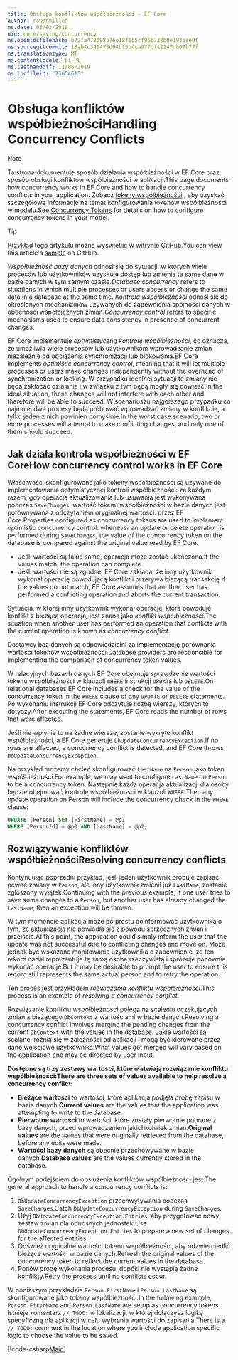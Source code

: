 ```yaml
---
title: Obsługa konfliktów współbieżności — EF Core
author: rowanmiller
ms.date: 03/03/2018
uid: core/saving/concurrency
ms.openlocfilehash: b72fa472698e76e18f155cf96b738b0e193eee0f
ms.sourcegitcommit: 18ab4c349473d94b15b4ca977df12147db07b77f
ms.translationtype: MT
ms.contentlocale: pl-PL
ms.lasthandoff: 11/06/2019
ms.locfileid: "73654615"
---
```

# <a name="handling-concurrency-conflicts"></a><span data-ttu-id="4316b-102">Obsługa konfliktów współbieżności</span><span class="sxs-lookup"><span data-stu-id="4316b-102">Handling Concurrency Conflicts</span></span>

> [!NOTE]
> <span data-ttu-id="4316b-103">Ta strona dokumentuje sposób działania współbieżności w EF Core oraz sposób obsługi konfliktów współbieżności w aplikacji.</span><span class="sxs-lookup"><span data-stu-id="4316b-103">This page documents how concurrency works in EF Core and how to handle concurrency conflicts in your application.</span></span> <span data-ttu-id="4316b-104">Zobacz [tokeny współbieżności](xref:core/modeling/concurrency) , aby uzyskać szczegółowe informacje na temat konfigurowania tokenów współbieżności w modelu.</span><span class="sxs-lookup"><span data-stu-id="4316b-104">See [Concurrency Tokens](xref:core/modeling/concurrency) for details on how to configure concurrency tokens in your model.</span></span>

> [!TIP]
> <span data-ttu-id="4316b-105">[Przykład](https://github.com/aspnet/EntityFramework.Docs/tree/master/samples/core/Saving/Concurrency/) tego artykułu można wyświetlić w witrynie GitHub.</span><span class="sxs-lookup"><span data-stu-id="4316b-105">You can view this article's [sample](https://github.com/aspnet/EntityFramework.Docs/tree/master/samples/core/Saving/Concurrency/) on GitHub.</span></span>

<span data-ttu-id="4316b-106">_Współbieżność bazy danych_ odnosi się do sytuacji, w których wiele procesów lub użytkowników uzyskuje dostęp lub zmienia te same dane w bazie danych w tym samym czasie.</span><span class="sxs-lookup"><span data-stu-id="4316b-106">_Database concurrency_ refers to situations in which multiple processes or users access or change the same data in a database at the same time.</span></span> <span data-ttu-id="4316b-107">_Kontrola współbieżności_ odnosi się do określonych mechanizmów używanych do zapewnienia spójności danych w obecności współbieżnych zmian.</span><span class="sxs-lookup"><span data-stu-id="4316b-107">_Concurrency control_ refers to specific mechanisms used to ensure data consistency in presence of concurrent changes.</span></span>

<span data-ttu-id="4316b-108">EF Core implementuje _optymistyczną kontrolę współbieżności_, co oznacza, że umożliwia wiele procesów lub użytkownikom wprowadzanie zmian niezależnie od obciążenia synchronizacji lub blokowania.</span><span class="sxs-lookup"><span data-stu-id="4316b-108">EF Core implements _optimistic concurrency control_, meaning that it will let multiple processes or users make changes independently without the overhead of synchronization or locking.</span></span> <span data-ttu-id="4316b-109">W przypadku idealnej sytuacji te zmiany nie będą zakłócać działania i w związku z tym będą mogły się powieść.</span><span class="sxs-lookup"><span data-stu-id="4316b-109">In the ideal situation, these changes will not interfere with each other and therefore will be able to succeed.</span></span> <span data-ttu-id="4316b-110">W scenariuszu najgorszego przypadku co najmniej dwa procesy będą próbować wprowadzać zmiany w konflikcie, a tylko jeden z nich powinien pomyślnie.</span><span class="sxs-lookup"><span data-stu-id="4316b-110">In the worst case scenario, two or more processes will attempt to make conflicting changes, and only one of them should succeed.</span></span>

## <a name="how-concurrency-control-works-in-ef-core"></a><span data-ttu-id="4316b-111">Jak działa kontrola współbieżności w EF Core</span><span class="sxs-lookup"><span data-stu-id="4316b-111">How concurrency control works in EF Core</span></span>

<span data-ttu-id="4316b-112">Właściwości skonfigurowane jako tokeny współbieżności są używane do implementowania optymistycznej kontroli współbieżności: za każdym razem, gdy operacja aktualizowania lub usuwania jest wykonywana podczas `SaveChanges`, wartość tokenu współbieżności w bazie danych jest porównywana z odczytaniem oryginalnej wartości. przez EF Core.</span><span class="sxs-lookup"><span data-stu-id="4316b-112">Properties configured as concurrency tokens are used to implement optimistic concurrency control: whenever an update or delete operation is performed during `SaveChanges`, the value of the concurrency token on the database is compared against the original value read by EF Core.</span></span>

- <span data-ttu-id="4316b-113">Jeśli wartości są takie same, operacja może zostać ukończona.</span><span class="sxs-lookup"><span data-stu-id="4316b-113">If the values match, the operation can complete.</span></span>
- <span data-ttu-id="4316b-114">Jeśli wartości nie są zgodne, EF Core zakłada, że inny użytkownik wykonał operację powodującą konflikt i przerywa bieżącą transakcję.</span><span class="sxs-lookup"><span data-stu-id="4316b-114">If the values do not match, EF Core assumes that another user has performed a conflicting operation and aborts the current transaction.</span></span>

<span data-ttu-id="4316b-115">Sytuacja, w której inny użytkownik wykonał operację, która powoduje konflikt z bieżącą operacją, jest znana jako _konflikt współbieżności_.</span><span class="sxs-lookup"><span data-stu-id="4316b-115">The situation when another user has performed an operation that conflicts with the current operation is known as _concurrency conflict_.</span></span>

<span data-ttu-id="4316b-116">Dostawcy baz danych są odpowiedzialni za implementację porównania wartości tokenów współbieżności.</span><span class="sxs-lookup"><span data-stu-id="4316b-116">Database providers are responsible for implementing the comparison of concurrency token values.</span></span>

<span data-ttu-id="4316b-117">W relacyjnych bazach danych EF Core obejmuje sprawdzenie wartości tokenu współbieżności w klauzuli `WHERE` instrukcji `UPDATE` lub `DELETE`.</span><span class="sxs-lookup"><span data-stu-id="4316b-117">On relational databases EF Core includes a check for the value of the concurrency token in the `WHERE` clause of any `UPDATE` or `DELETE` statements.</span></span> <span data-ttu-id="4316b-118">Po wykonaniu instrukcji EF Core odczytuje liczbę wierszy, których to dotyczy.</span><span class="sxs-lookup"><span data-stu-id="4316b-118">After executing the statements, EF Core reads the number of rows that were affected.</span></span>

<span data-ttu-id="4316b-119">Jeśli nie wpłynie to na żadne wiersze, zostanie wykryte konflikt współbieżności, a EF Core generuje `DbUpdateConcurrencyException`.</span><span class="sxs-lookup"><span data-stu-id="4316b-119">If no rows are affected, a concurrency conflict is detected, and EF Core throws `DbUpdateConcurrencyException`.</span></span>

<span data-ttu-id="4316b-120">Na przykład możemy chcieć skonfigurować `LastName` na `Person` jako token współbieżności.</span><span class="sxs-lookup"><span data-stu-id="4316b-120">For example, we may want to configure `LastName` on `Person` to be a concurrency token.</span></span> <span data-ttu-id="4316b-121">Następnie każda operacja aktualizacji dla osoby będzie obejmować kontrolę współbieżności w klauzuli `WHERE`:</span><span class="sxs-lookup"><span data-stu-id="4316b-121">Then any update operation on Person will include the concurrency check in the `WHERE` clause:</span></span>

``` sql
UPDATE [Person] SET [FirstName] = @p1
WHERE [PersonId] = @p0 AND [LastName] = @p2;
```

## <a name="resolving-concurrency-conflicts"></a><span data-ttu-id="4316b-122">Rozwiązywanie konfliktów współbieżności</span><span class="sxs-lookup"><span data-stu-id="4316b-122">Resolving concurrency conflicts</span></span>

<span data-ttu-id="4316b-123">Kontynuując poprzedni przykład, jeśli jeden użytkownik próbuje zapisać pewne zmiany w `Person`, ale inny użytkownik zmienił już `LastName`, zostanie zgłoszony wyjątek.</span><span class="sxs-lookup"><span data-stu-id="4316b-123">Continuing with the previous example, if one user tries to save some changes to a `Person`, but another user has already changed the `LastName`, then an exception will be thrown.</span></span>

<span data-ttu-id="4316b-124">W tym momencie aplikacja może po prostu poinformować użytkownika o tym, że aktualizacja nie powiodła się z powodu sprzecznych zmian i przejścia.</span><span class="sxs-lookup"><span data-stu-id="4316b-124">At this point, the application could simply inform the user that the update was not successful due to conflicting changes and move on.</span></span> <span data-ttu-id="4316b-125">Może jednak być wskazane monitowanie użytkownika o zapewnienie, że ten rekord nadal reprezentuje tę samą osobę rzeczywistą i spróbuje ponownie wykonać operację.</span><span class="sxs-lookup"><span data-stu-id="4316b-125">But it may be desirable to prompt the user to ensure this record still represents the same actual person and to retry the operation.</span></span>

<span data-ttu-id="4316b-126">Ten proces jest przykładem _rozwiązania konfliktu współbieżności_.</span><span class="sxs-lookup"><span data-stu-id="4316b-126">This process is an example of _resolving a concurrency conflict_.</span></span>

<span data-ttu-id="4316b-127">Rozwiązanie konfliktu współbieżności polega na scaleniu oczekujących zmian z bieżącego `DbContext` z wartościami w bazie danych.</span><span class="sxs-lookup"><span data-stu-id="4316b-127">Resolving a concurrency conflict involves merging the pending changes from the current `DbContext` with the values in the database.</span></span> <span data-ttu-id="4316b-128">Jakie wartości są scalane, różnią się w zależności od aplikacji i mogą być kierowane przez dane wejściowe użytkownika.</span><span class="sxs-lookup"><span data-stu-id="4316b-128">What values get merged will vary based on the application and may be directed by user input.</span></span>

<span data-ttu-id="4316b-129">**Dostępne są trzy zestawy wartości, które ułatwiają rozwiązanie konfliktu współbieżności:**</span><span class="sxs-lookup"><span data-stu-id="4316b-129">**There are three sets of values available to help resolve a concurrency conflict:**</span></span>

- <span data-ttu-id="4316b-130">**Bieżące wartości** to wartości, które aplikacja podjęła próbę zapisu w bazie danych.</span><span class="sxs-lookup"><span data-stu-id="4316b-130">**Current values** are the values that the application was attempting to write to the database.</span></span>
- <span data-ttu-id="4316b-131">**Pierwotne wartości** to wartości, które zostały pierwotnie pobrane z bazy danych, przed wprowadzeniem jakichkolwiek zmian.</span><span class="sxs-lookup"><span data-stu-id="4316b-131">**Original values** are the values that were originally retrieved from the database, before any edits were made.</span></span>
- <span data-ttu-id="4316b-132">**Wartości bazy danych** są obecnie przechowywane w bazie danych.</span><span class="sxs-lookup"><span data-stu-id="4316b-132">**Database values** are the values currently stored in the database.</span></span>

<span data-ttu-id="4316b-133">Ogólnym podejściem do obsłużenia konfliktów współbieżności jest:</span><span class="sxs-lookup"><span data-stu-id="4316b-133">The general approach to handle a concurrency conflicts is:</span></span>

1. <span data-ttu-id="4316b-134">`DbUpdateConcurrencyException` przechwytywania podczas `SaveChanges`.</span><span class="sxs-lookup"><span data-stu-id="4316b-134">Catch `DbUpdateConcurrencyException` during `SaveChanges`.</span></span>
2. <span data-ttu-id="4316b-135">Użyj `DbUpdateConcurrencyException.Entries`, aby przygotować nowy zestaw zmian dla odnośnych jednostek.</span><span class="sxs-lookup"><span data-stu-id="4316b-135">Use `DbUpdateConcurrencyException.Entries` to prepare a new set of changes for the affected entities.</span></span>
3. <span data-ttu-id="4316b-136">Odśwież oryginalne wartości tokenu współbieżności, aby odzwierciedlić bieżące wartości w bazie danych.</span><span class="sxs-lookup"><span data-stu-id="4316b-136">Refresh the original values of the concurrency token to reflect the current values in the database.</span></span>
4. <span data-ttu-id="4316b-137">Ponów próbę wykonania procesu, dopóki nie wystąpią żadne konflikty.</span><span class="sxs-lookup"><span data-stu-id="4316b-137">Retry the process until no conflicts occur.</span></span>

<span data-ttu-id="4316b-138">W poniższym przykładzie `Person.FirstName` i `Person.LastName` są skonfigurowane jako tokeny współbieżności.</span><span class="sxs-lookup"><span data-stu-id="4316b-138">In the following example, `Person.FirstName` and `Person.LastName` are setup as concurrency tokens.</span></span> <span data-ttu-id="4316b-139">Istnieje komentarz `// TODO:` w lokalizacji, w której dołączysz logikę specyficzną dla aplikacji w celu wybrania wartości do zapisania.</span><span class="sxs-lookup"><span data-stu-id="4316b-139">There is a `// TODO:` comment in the location where you include application specific logic to choose the value to be saved.</span></span>

[!code-csharp[Main](../../../samples/core/Saving/Concurrency/Sample.cs?name=ConcurrencyHandlingCode&highlight=34-35)]
